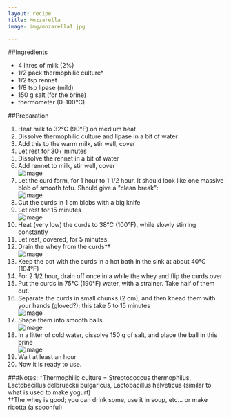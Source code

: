 ```yaml
---
layout: recipe
title: Mozzarella
image: img/mozarella1.jpg

---
```

##Ingredients
* 4 litres of milk (2%)
* 1/2 pack thermophilic culture† 
* 1/2 tsp rennet
* 1/8 tsp lipase (mild)
* 150 g salt (for the brine)
* thermometer (0-100°C)

##Preparation
1. Heat milk to 32°C (90°F) on medium heat
2. Dissolve thermophilic culture and lipase in a bit of water
3. Add this to the warm milk, stir well, cover
4. Let rest for 30+ minutes
5. Dissolve the rennet in a bit of water
6. Add rennet to milk, stir well, cover  
![image](img/mozarella2.jpg)  
7. Let the curd form, for 1 hour to 1 1/2 hour. It should look like one massive blob of smooth tofu. Should give a "clean break":  
![image](img/clean_break_collage.jpg)  
8. Cut the curds in 1 cm blobs with a big knife
9. Let rest for 15 minutes  
![image](img/mozarella3.jpg)  
10. Heat (very low) the curds to 38°C (100°F), while slowly stirring constantly
11. Let rest, covered, for 5 minutes
12. Drain the whey from the curds††  
![image](img/mozarella4.jpg)
13. Keep the pot with the curds in a hot bath in the sink at about 40°C (104°F)
14. For 2 1/2 hour, drain off once in a while the whey and flip the curds over
15. Put the curds in 75°C (190°F) water, with a strainer. Take half of them out.
15. Separate the curds in small chunks (2 cm), and then knead them with your hands (gloved?); this take 5 to 15 minutes  
![image](img/mozarella5.jpg)
16. Shape them into smooth balls   
![image](img/mozarella1.jpg)
16. In a litter of cold water, dissolve 150 g of salt, and place the ball in this brine  
![image](img/mozarella6.jpg)
17. Wait at least an hour
18. Now it is ready to use.

###Notes:
†Thermophilic culture = Streptococcus thermophilus, Lactobacillus delbrueckii bulgaricus, Lactobacillus helveticus (similar to what is used to make yogurt)   
††The whey is good; you can drink some, use it in soup, etc... or make ricotta (a spoonful)